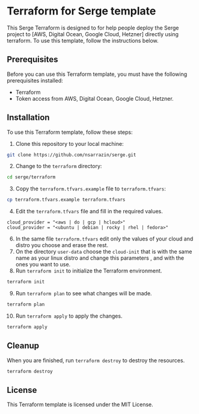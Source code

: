 # Terraform for Serge template
This Serge Terraform is designed to for help people deploy the Serge project to [AWS, Digital Ocean, Google Cloud, Hetzner] directly using terraform. To use this template, follow the instructions below.
## Prerequisites
Before you can use this Terraform template, you must have the following prerequisites installed:
- Terraform
- Token access from AWS, Digital Ocean, Google Cloud, Hetzner.
## Installation
To use this Terraform template, follow these steps:
1. Clone this repository to your local machine:
```bash
git clone https://github.com/nsarrazin/serge.git
```
2. Change to the `terraform` directory:
```bash
cd serge/terraform
```
3. Copy the `terraform.tfvars.example` file to `terraform.tfvars`:
```bash
cp terraform.tfvars.example terraform.tfvars
```
4. Edit the `terraform.tfvars` file and fill in the required values.
```vim
cloud_provider = "<aws | do | gcp | hcloud>"
cloud_provider = "<ubuntu | debian | rocky | rhel | fedora>"
```
6. In the same file `terraform.tfvars` edit only the values of your cloud and distro you choose and erase the rest.
7. On the directory `user-data` choose the `cloud-init` that is with the same name as your linux distro and change this parameters <username>, <hashed password> and <pub-key> with the ones you want to use.
8. Run `terraform init` to initialize the Terraform environment.
```bash
terraform init
```
9. Run `terraform plan` to see what changes will be made.
```bash
terraform plan
```
10. Run `terraform apply` to apply the changes.
```bash
terraform apply
```

## Cleanup
When you are finished, run `terraform destroy` to destroy the resources.
```bash
terraform destroy
```

## License

This Terraform template is licensed under the MIT License.
